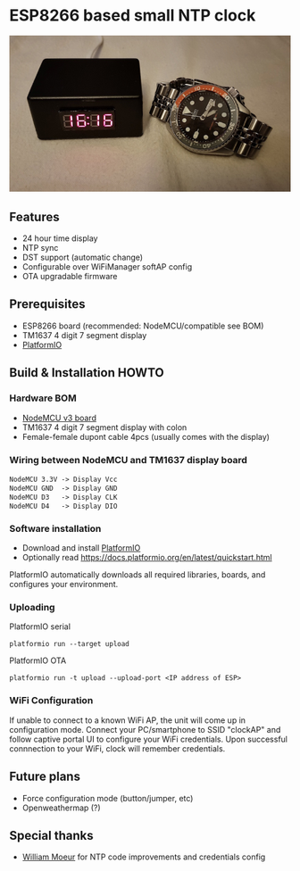 # ESP8266 based small NTP clock

![bedsideclock](images/bedsideclock.jpg)

## Features
- 24 hour time display
- NTP sync
- DST support (automatic change)
- Configurable over WiFiManager softAP config
- OTA upgradable firmware

## Prerequisites
- ESP8266 board (recommended: NodeMCU/compatible see BOM)
- TM1637 4 digit 7 segment display 
- [PlatformIO](https://platformio.org)

## Build & Installation HOWTO

### Hardware BOM

- [NodeMCU v3 board](http://www.banggood.com/Geekcreit-Doit-NodeMcu-Lua-ESP8266-ESP-12E-WIFI-Development-Board-p-985891.html)
- TM1637 4 digit 7 segment display with colon
- Female-female dupont cable 4pcs (usually comes with the display)

### Wiring between NodeMCU and TM1637 display board

```
NodeMCU 3.3V -> Display Vcc
NodeMCU GND  -> Display GND
NodeMCU D3   -> Display CLK
NodeMCU D4   -> Display DIO
```

### Software installation

- Download and install [PlatformIO](https://platformio.org)
- Optionally read https://docs.platformio.org/en/latest/quickstart.html

PlatformIO automatically downloads all required libraries, boards, and configures your environment.

### Uploading

PlatformIO serial
```
platformio run --target upload
```

PlatformIO OTA
```
platformio run -t upload --upload-port <IP address of ESP>
```

### WiFi Configuration

If unable to connect to a known WiFi AP, the unit will come up in configuration mode. Connect your PC/smartphone to SSID "clockAP" and follow captive portal UI to configure your WiFi credentials. Upon successful connnection to your WiFi, clock will remember credentials.

## Future plans

- Force configuration mode (button/jumper, etc)
- Openweathermap (?)

## Special thanks

- [William Moeur](https://github.com/moeur) for NTP code improvements and credentials config

